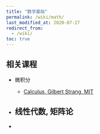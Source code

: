 ```yaml
---
title: "数学基础"
permalink: /wiki/math/
last_modified_at: 2020-07-27
redirect_from:
  - /wiki/
toc: true
---
```



## 相关课程

- 微积分
  - [Calculus, Gilbert Strang, MIT](https://ocw.mit.edu/ans7870/resources/Strang/Edited/Calculus/Calculus.pdf)
- 线性代数, 矩阵论
  - 

- 